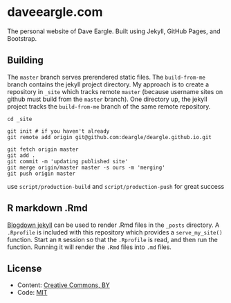 # daveeargle.com

The personal website of Dave Eargle. Built using Jekyll, GitHub Pages, and Bootstrap.

## Building

The `master` branch serves prerendered static files. The `build-from-me` branch contains the jekyll project directory.
My approach is to create a repository in `_site` which tracks remote `master` (because username sites on github
        must build from the `master` branch). One directory up, the jekyll project tracks the `build-from-me` branch
of the same remote repository. 

```
cd _site

git init # if you haven't already
git remote add origin git@github.com:deargle/deargle.github.io.git

git fetch origin master
git add .
git commit -m 'updating published site'
git merge origin/master master -s ours -m 'merging'
git push origin master
```

use `script/production-build` and `script/production-push` for great success


## R markdown .Rmd

[Blogdown jekyll](https://github.com/yihui/blogdown-jekyll) can be used to render .Rmd files in the `_posts` directory. A `.Rprofile` is included with this repository which provides a `serve_my_site()` function. Start an `R` session so that the `.Rprofile` is read, and then run the function. Running it will render the `.Rmd` files into `.md` files. 



## License

* Content: [Creative Commons, BY](http://creativecommons.org/licenses/by/3.0/)
* Code: [MIT](http://opensource.org/licenses/mit-license.php)


